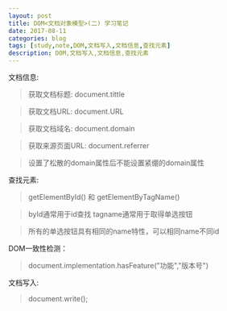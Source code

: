 ```yaml
---
layout: post
title: DOM<文档对象模型>(二) 学习笔记
date: 2017-08-11
categories: blog
tags: [study,note,DOM,文档写入,文档信息,查找元素]
description: DOM,文档写入,文档信息,查找元素
---
```


文档信息:

>获取文档标题: document.tittle

>获取文档URL: document.URL

>获取文档域名: document.domain

>获取来源页面URL: document.referrer

>设置了松散的domain属性后不能设置紧绷的domain属性

查找元素:
>getElementById() 和 getElementByTagName()

>byId通常用于id查找 tagname通常用于取得单选按钮 

>所有的单选按钮具有相同的name特性，可以相同name不同id

DOM一致性检测：
>document.implementation.hasFeature("功能","版本号")

文档写入:
>document.write();
